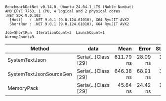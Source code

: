 ```

BenchmarkDotNet v0.14.0, Ubuntu 24.04.1 LTS (Noble Numbat)
AMD EPYC 7763, 1 CPU, 4 logical and 2 physical cores
.NET SDK 9.0.102
  [Host]   : .NET 9.0.1 (9.0.124.61010), X64 RyuJIT AVX2
  ShortRun : .NET 9.0.1 (9.0.124.61010), X64 RyuJIT AVX2

Job=ShortRun  IterationCount=3  LaunchCount=1  
WarmupCount=3  

```
| Method                  | data                 | Mean      | Error    | StdDev   | Min       | Max       | Gen0   | Allocated |
|------------------------ |--------------------- |----------:|---------:|---------:|----------:|----------:|-------:|----------:|
| SystemTextJson          | Seria(...)Class [29] | 611.79 ns | 28.09 ns | 1.540 ns | 610.63 ns | 613.53 ns | 0.0229 |     392 B |
| SystemTextJsonSourceGen | Seria(...)Class [29] | 646.38 ns | 68.91 ns | 3.777 ns | 642.22 ns | 649.59 ns | 0.0277 |     464 B |
| MemoryPack              | Seria(...)Class [29] |  45.64 ns | 24.42 ns | 1.338 ns |  44.79 ns |  47.18 ns | 0.0072 |     120 B |
